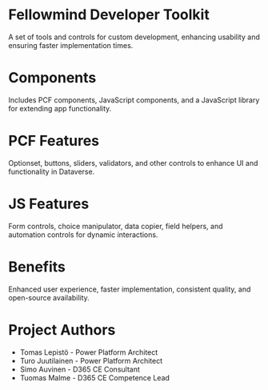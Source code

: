 
Fellowmind Developer Toolkit
=============== 
A set of tools and controls for custom development, enhancing usability and ensuring faster implementation times.
# Components 
Includes PCF components, JavaScript components, and a JavaScript library for extending app functionality.

# PCF Features
Optionset, buttons, sliders, validators, and other controls to enhance UI and functionality in Dataverse.

# JS Features
Form controls, choice manipulator, data copier, field helpers, and automation controls for dynamic interactions.

# Benefits
Enhanced user experience, faster implementation, consistent quality, and open-source availability.

Project Authors
===============

* Tomas Lepistö - Power Platform Architect
* Turo Juutilainen - Power Platform Architect
* Simo Auvinen - D365 CE Consultant
* Tuomas Malme - D365 CE Competence Lead
